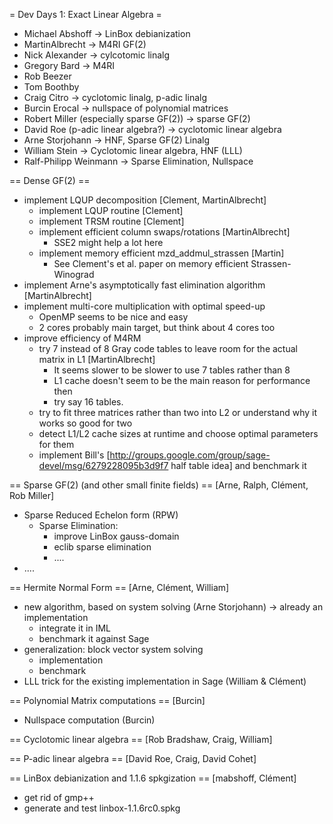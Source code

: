 = Dev Days 1: Exact Linear Algebra =

  * Michael Abshoff -> LinBox debianization
  * MartinAlbrecht -> M4RI GF(2)
  * Nick Alexander -> cylcotomic linalg
  * Gregory Bard -> M4RI
  * Rob Beezer
  * Tom Boothby
  * Craig Citro -> cyclotomic linalg, p-adic linalg
  * Burcin Erocal -> nullspace of polynomial matrices
  * Robert Miller (especially sparse GF(2)) -> sparse GF(2)
  * David Roe (p-adic linear algebra?) -> cyclotomic linear algebra
  * Arne Storjohann -> HNF, Sparse GF(2) Linalg
  * William Stein -> Cyclotomic linear algebra, HNF (LLL)
  * Ralf-Philipp Weinmann -> Sparse Elimination, Nullspace

== Dense GF(2) ==
 * implement LQUP decomposition [Clement, MartinAlbrecht]
   * implement LQUP routine [Clement]
   * implement TRSM routine [Clement]
   * implement efficient column swaps/rotations [MartinAlbrecht]
     * SSE2 might help a lot here
   * implement memory efficient mzd_addmul_strassen [Martin]
     * See Clement's et al. paper on memory efficient Strassen-Winograd
 * implement Arne's asymptotically fast elimination algorithm [MartinAlbrecht]
 * implement multi-core multiplication with optimal speed-up
   * OpenMP seems to be nice and easy
   * 2 cores probably main target, but think about 4 cores too
 * improve efficiency of M4RM
   * try 7 instead of 8 Gray code tables to leave room for the actual matrix in L1 [MartinAlbrecht]
     * It seems slower to be slower to use 7 tables rather than 8
     * L1 cache doesn't seem to be the main reason for performance then
     * try say 16 tables.
   * try to fit three matrices rather than two into L2 or understand why it works so good for two
   * detect L1/L2 cache sizes at runtime and choose optimal parameters for them
   * implement Bill's [http://groups.google.com/group/sage-devel/msg/6279228095b3d9f7 half table idea] and benchmark it 

== Sparse GF(2) (and other small finite fields) ==
 [Arne, Ralph, Clément, Rob Miller]
 * Sparse Reduced Echelon form (RPW)
   * Sparse Elimination: 
     * improve LinBox gauss-domain
     * eclib sparse elimination
     * ....
 * ....


== Hermite Normal Form ==
 [Arne, Clément, William]
 * new algorithm, based on system solving (Arne Storjohann) -> already an implementation
   * integrate it in IML
   * benchmark it against Sage
 * generalization: block vector system solving
   * implementation
   * benchmark
 * LLL trick for the existing implementation in Sage (William & Clément)

== Polynomial Matrix computations ==
 [Burcin]
 * Nullspace computation (Burcin)

== Cyclotomic linear algebra ==
 [Rob Bradshaw, Craig, William]

== P-adic linear algebra ==
 [David Roe, Craig, David Cohet]

== LinBox debianization and 1.1.6 spkgization ==
 [mabshoff, Clément]
 * get rid of gmp++
 * generate and test linbox-1.1.6rc0.spkg
